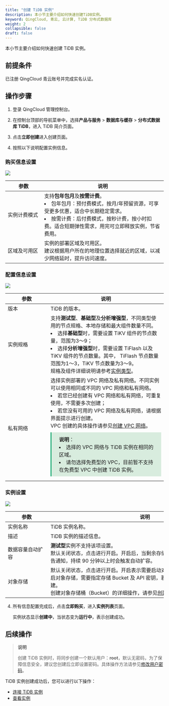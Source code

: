 ```yaml
---
title: "创建 TiDB 实例"
description: 本小节主要介绍如何快速创建TiDB实例。 
keyword: QingCloud, 青云, 云计算, TiDB 分布式数据库
weight: 2
collapsible: false
draft: false
---
```


本小节主要介绍如何快速创建 TiDB 实例。

## 前提条件

已注册 QingCloud 青云账号并完成实名认证。

## 操作步骤

1. 登录 QingCloud 管理控制台。
2. 在控制台顶部的导航菜单中，选择**产品与服务** > **数据库与缓存** > **分布式数据库 TiDB**，进入 TiDB 简介页面。


3. 点击**立即创建**进入创建页面。
4. 按照以下说明配置实例信息。

### 购买信息设置

![](../../_images/create_bug_info.png)

| <span style="display:inline-block;width:100px">参数</span> | 说明                                                         |
| ---------------------------------------------------------- | ------------------------------------------------------------ |
| 实例计费模式                                               | 支持**包年包月**及**按需计费**。<br/><li>包年包月：预付费模式，按月/年预留资源，可享受更多优惠，适合中长期稳定需求。</li><li>按需计费：后付费模式，按秒计费，按小时扣费。适合短期弹性需求，用完可立即释放实例，节省费用。</li> |
| 区域及可用区                                               | 实例的部署区域及可用区。<br/>建议根据用户所在的地理位置选择就近的区域，以减少网络延时，提升访问速度。 |

### 配置信息设置

![](../../_images/create_setting_info.png)

| <span style="display:inline-block;width:120px">参数</span> | 说明                                                         |
| ---------------------------------------------------------- | ------------------------------------------------------------ |
| 版本                                                       | TiDB 的版本。                                                |
| 实例规格                                                   | 支持**测试型**、**基础型**及**分析增强型**，不同类型使用的节点规格、本地存储和最大组件数量不同。<br/><li>选择**基础型**时，需要设置 TiKV 组件的节点数量，范围为3～9；</li><li>选择**分析增强型**时，需要设置 TiFlash 以及 TiKV 组件的节点数量。其中， TiFlash 节点数量范围为1～3，TiKV 节点数量为3～9。</li>规格及组件详细说明请参考[实例类型](../../intro/instance_type/)。 |
| 私有网络                                                   | 选择实例部署的 VPC 网络及私有网络。不同实例可以使用相同或不同的 VPC 网络和私有网络。<li>若您已经创建有 VPC 网络和私有网络，可重复使用，不需要多次创建；</li><li>若您没有可用的 VPC 网络及私有网络，请根据界面提示进行创建。</li>VPC 创建的具体操作请参见[创建 VPC 网络](/network/vpc/manual/vpcnet/10_create_vpc/)。<br/><div style="background-color: #D8ECDE; padding: 10px 24px; margin: 10px 0; border-left: 3px solid #00a971;">  <b>说明</b>：<li>选择的 VPC 网络与 TiDB 实例在相同的区域。</li><li>请勿选择免费型的 VPC，目前暂不支持在免费型 VPC 中创建 TiDB 实例。</li></div> |

### 实例设置

![](../../_images/create_instance_setting.png)

| <span style="display:inline-block;width:120px">参数</span> | <span style="display:inline-block;width:600px">说明</span>   |
| ---------------------------------------------------------- | ------------------------------------------------------------ |
| 实例名称                                                   | TiDB 实例名称。                                              |
| 描述                                                       | TiDB 实例的描述信息。                                        |
| 数据容量自动扩容                                           | **测试型**实例不支持该项设置。<br/>默认关闭状态，点击进行开启。开启后，当剩余存储容量不足 30% 时，您将收到警告通知，持续 90 分钟以上时会触发自动扩容。 |
| 对象存储                                                   | 默认关闭状态，点击进行开启。开启表示需要启动对象存储服务来存储备份数据。开启对象存储，需要指定存储 Bucket 及 API 密钥，若未创建，请根据界面提示进行创建。<br>创建对象存储桶（Bucket）的详细操作，请参见[创建 Bucket](/storage/object-storage/manual/bucket_manage/#创建-bucket)。 |

4. 所有信息配置完成后，点击**立即购买**，进入**实例列表**页面。

   实例状态显示**创建中**，当状态变为**运行中**，表示创建成功。

## 后续操作

>**说明**
>
>创建 TiDB 实例时，将同步创建一个默认用户：**root**，默认无密码，为了保障信息安全，建议您创建后立即设置密码。具体操作方法请参见[修改用户密码](../../manual/user_mgt/mdypasswd/)。

TiDB 实例创建成功后，您可以进行以下操作：

- [连接 TiDB 实例](../cnect_tidb/)
- [查看实例](../../manual/mgeinstance/view/)

